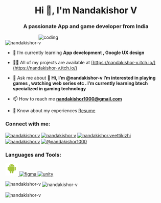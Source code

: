 <h1 align="center">Hi 👋, I'm Nandakishor V</h1>
<h3 align="center">A passionate App and game developer from India</h3>
<img align="right" alt="coding" width="400" src="https://user-images.githubusercontent.com/55389276/140866485-8fb1c876-9a8f-4d6a-98dc-08c4981eaf70.gif"

<p align="left"> <img src="https://komarev.com/ghpvc/?username=nandakishor-v&label=Profile%20views&color=0e75b6&style=flat" alt="nandakishor-v" /> </p>

- 🌱 I’m currently learning **App development , Google UX design**

- 👨‍💻 All of my projects are available at [https://nandakishor-v.itch.io/](https://nandakishor-v.itch.io/)

- 💬 Ask me about **👋 Hi, I’m @nandakishor-v  I’m interested in playing games , watching web series etc . I’m currently learning btech specialized in gaming technology**

- 📫 How to reach me **nandakishor1000@gmail.com**

- 📄 Know about my experiences [Resume](https://drive.google.com/file/d/1RnodqYH0kgT0RiG-WGA5yqs745E6HEgr/view?usp=sharing)

<h3 align="left">Connect with me:</h3>
<p align="left">
<a href="https://twitter.com/v_nandakishor" target="blank"><img align="center" src="https://raw.githubusercontent.com/rahuldkjain/github-profile-readme-generator/master/src/images/icons/Social/twitter.svg" alt="nandakishor.v" height="30" width="40" /></a>
<a href="https://www.linkedin.com/in/nandakishor-v-858722209/" target="blank"><img align="center" src="https://raw.githubusercontent.com/rahuldkjain/github-profile-readme-generator/master/src/images/icons/Social/linked-in-alt.svg" alt="nandakishor v" height="30" width="40" /></a>
<a href="https://fb.com/nandakishor.veettikizhi" target="blank"><img align="center" src="https://raw.githubusercontent.com/rahuldkjain/github-profile-readme-generator/master/src/images/icons/Social/facebook.svg" alt="nandakishor.veettikizhi" height="30" width="40" /></a>
<a href="https://instagram.com/nandakishor.v" target="blank"><img align="center" src="https://raw.githubusercontent.com/rahuldkjain/github-profile-readme-generator/master/src/images/icons/Social/instagram.svg" alt="nandakishor.v" height="30" width="40" /></a>
<a href="https://hashnode.com/@MrNobody7010" target="blank"><img align="center" src="https://raw.githubusercontent.com/rahuldkjain/github-profile-readme-generator/master/src/images/icons/Social/hashnode.svg" alt="@nandakishor1000" height="30" width="40" /></a>
</p>

<h3 align="left">Languages and Tools:</h3>
<p align="left"> <a href="https://developer.android.com" target="_blank" rel="noreferrer"> <img src="https://raw.githubusercontent.com/devicons/devicon/master/icons/android/android-original-wordmark.svg" alt="android" width="40" height="40"/> </a> <a href="https://www.figma.com/" target="_blank" rel="noreferrer"> <img src="https://www.vectorlogo.zone/logos/figma/figma-icon.svg" alt="figma" width="40" height="40"/> </a> <a href="https://unity.com/" target="_blank" rel="noreferrer"> <img src="https://www.vectorlogo.zone/logos/unity3d/unity3d-icon.svg" alt="unity" width="40" height="40"/> </a> </p>

<p><img align="left" src="https://github-readme-stats.vercel.app/api/top-langs?username=nandakishor-v&show_icons=true&locale=en&layout=compact" alt="nandakishor-v" /></p>

<p>&nbsp;<img align="center" src="https://github-readme-stats.vercel.app/api?username=nandakishor-v&show_icons=true&locale=en" alt="nandakishor-v" /></p>

<p><img align="center" src="https://github-readme-streak-stats.herokuapp.com/?user=nandakishor-v&" alt="nandakishor-v" /></p>
